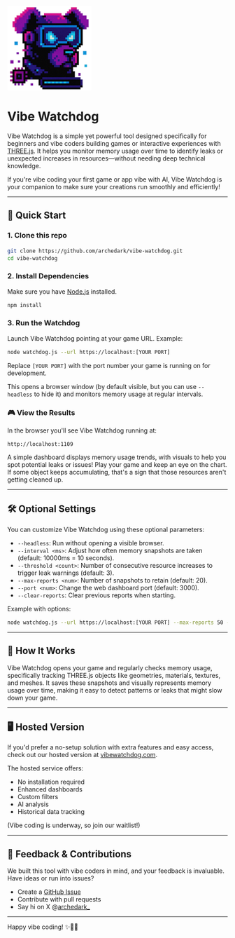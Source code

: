<img src="assets/vibe-watchdog-icon.png" alt="Vibe Watchdog" width="192">

# Vibe Watchdog

Vibe Watchdog is a simple yet powerful tool designed specifically for beginners and vibe coders building games or interactive experiences with [THREE.js](https://threejs.org/). It helps you monitor memory usage over time to identify leaks or unexpected increases in resources—without needing deep technical knowledge.

If you're vibe coding your first game or app vibe with AI, Vibe Watchdog is your companion to make sure your creations run smoothly and efficiently!

---

## 🚀 Quick Start

### 1. Clone this repo
```bash
git clone https://github.com/archedark/vibe-watchdog.git
cd vibe-watchdog
```

### 2. Install Dependencies
Make sure you have [Node.js](https://nodejs.org/) installed.

```bash
npm install
```

### 3. Run the Watchdog
Launch Vibe Watchdog pointing at your game URL. Example:

```bash
node watchdog.js --url https://localhost:[YOUR PORT]
```

Replace `[YOUR PORT]` with the port number your game is running on for development.

This opens a browser window (by default visible, but you can use `--headless` to hide it) and monitors memory usage at regular intervals.

### 🎮 View the Results
In the browser you'll see Vibe Watchdog running at:
```
http://localhost:1109
```

A simple dashboard displays memory usage trends, with visuals to help you spot potential leaks or issues! Play your game and keep an eye on the chart. If some object keeps accumulating, that's a sign that those resources aren't getting cleaned up.

---

## 🛠 Optional Settings

You can customize Vibe Watchdog using these optional parameters:

- `--headless`: Run without opening a visible browser.
- `--interval <ms>`: Adjust how often memory snapshots are taken (default: 10000ms = 10 seconds).
- `--threshold <count>`: Number of consecutive resource increases to trigger leak warnings (default: 3).
- `--max-reports <num>`: Number of snapshots to retain (default: 20).
- `--port <num>`: Change the web dashboard port (default: 3000).
- `--clear-reports`: Clear previous reports when starting.

Example with options:
```bash
node watchdog.js --url https://localhost:[YOUR PORT] --max-reports 50 --interval 5000 --threshold 5
```

---

## 🌠 How It Works

Vibe Watchdog opens your game and regularly checks memory usage, specifically tracking THREE.js objects like geometries, materials, textures, and meshes. It saves these snapshots and visually represents memory usage over time, making it easy to detect patterns or leaks that might slow down your game.

---

## 🖥 Hosted Version

If you'd prefer a no-setup solution with extra features and easy access, check out our hosted version at [vibewatchdog.com](https://vibewatchdog.com).

The hosted service offers:

- No installation required
- Enhanced dashboards
- Custom filters
- AI analysis
- Historical data tracking

(Vibe coding is underway, so join our waitlist!)

---

## 💖 Feedback & Contributions

We built this tool with vibe coders in mind, and your feedback is invaluable. Have ideas or run into issues?

- Create a [GitHub Issue](https://github.com/your-username/vibe-watchdog/issues)
- Contribute with pull requests
- Say hi on X @[archedark_](https://x.com/archedark_)

---

Happy vibe coding! ✨🎨👾


